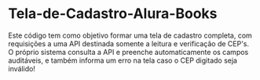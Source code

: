 # Tela-de-Cadastro-Alura-Books
Este código tem como objetivo formar uma tela de cadastro completa, com requisições a uma API destinada somente a leitura e verificação de CEP's. O próprio sistema consulta a API e preenche automaticamente os campos auditáveis, e também informa um erro na tela caso o CEP digitado seja inválido!
